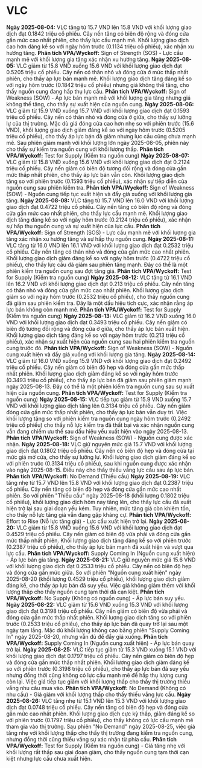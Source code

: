 # VLC

**Ngày 2025-08-04:** VLC tăng từ 15.7 VND lên 15.8 VND với khối lượng giao dịch đạt 0.1842 triệu cổ phiếu. Cây nến tăng có biên độ rộng và đóng cửa gần mức cao nhất phiên, cho thấy lực cầu mạnh mẽ. Khối lượng giao dịch cao hơn đáng kể so với ngày hôm trước (0.1134 triệu cổ phiếu), xác nhận xu hướng tăng. **Phân tích VPA/Wyckoff:** Sign of Strength (SOS) - Lực cầu mạnh mẽ với khối lượng gia tăng xác nhận xu hướng tăng.
**Ngày 2025-08-05:** VLC giảm từ 15.8 VND xuống 15.6 VND với khối lượng giao dịch đạt 0.5205 triệu cổ phiếu. Cây nến có thân nhỏ và đóng cửa ở mức thấp nhất phiên, cho thấy áp lực bán mạnh mẽ. Khối lượng giao dịch tăng đáng kể so với ngày hôm trước (0.1842 triệu cổ phiếu) nhưng giá không thể tăng, cho thấy nguồn cung đang hấp thụ lực cầu. **Phân tích VPA/Wyckoff:** Sign of Weakness (SOW) - Áp lực bán mạnh mẽ với khối lượng gia tăng nhưng giá không thể tăng, cho thấy sự xuất hiện của nguồn cung.
**Ngày 2025-08-06:** VLC giảm từ 15.9 VND xuống 15.7 VND với khối lượng giao dịch đạt 0.1593 triệu cổ phiếu. Cây nến có thân nhỏ và đóng cửa ở giữa, cho thấy sự lưỡng lự của thị trường. Mặc dù giá đóng cửa cao hơn nhẹ so với phiên trước (15.6 VND), khối lượng giao dịch giảm đáng kể so với ngày hôm trước (0.5205 triệu cổ phiếu), cho thấy áp lực bán đã giảm nhưng lực cầu cũng chưa mạnh mẽ. Sau phiên giảm mạnh với khối lượng lớn ngày 2025-08-05, phiên này cho thấy sự kiểm tra nguồn cung với khối lượng thấp. **Phân tích VPA/Wyckoff:** Test for Supply (Kiểm tra nguồn cung)
**Ngày 2025-08-07:** VLC giảm từ 15.8 VND xuống 15.6 VND với khối lượng giao dịch đạt 0.2124 triệu cổ phiếu. Cây nến giảm có biên độ tương đối rộng và đóng cửa gần mức thấp nhất phiên, cho thấy áp lực bán vẫn còn. Khối lượng giao dịch tăng so với phiên trước (0.1593 triệu cổ phiếu), xác nhận sự tiếp diễn của nguồn cung sau phiên kiểm tra. **Phân tích VPA/Wyckoff:** Sign of Weakness (SOW) - Nguồn cung tiếp tục xuất hiện và đẩy giá xuống với khối lượng gia tăng.
**Ngày 2025-08-08:** VLC tăng từ 15.7 VND lên 16.0 VND với khối lượng giao dịch đạt 0.4722 triệu cổ phiếu. Cây nến tăng có biên độ rộng và đóng cửa gần mức cao nhất phiên, cho thấy lực cầu mạnh mẽ. Khối lượng giao dịch tăng đáng kể so với ngày hôm trước (0.2124 triệu cổ phiếu), xác nhận sự hấp thụ nguồn cung và sự xuất hiện của lực cầu. **Phân tích VPA/Wyckoff:** Sign of Strength (SOS) - Lực cầu mạnh mẽ với khối lượng gia tăng xác nhận xu hướng tăng và sự hấp thụ nguồn cung.
**Ngày 2025-08-11:** VLC tăng từ 16.0 VND lên 16.1 VND với khối lượng giao dịch đạt 0.2532 triệu cổ phiếu. Cây nến tăng có thân nhỏ và đóng cửa gần mức cao nhất phiên. Khối lượng giao dịch giảm đáng kể so với ngày hôm trước (0.4722 triệu cổ phiếu), cho thấy lực cầu đã giảm sau phiên tăng mạnh. Đây có thể là một phiên kiểm tra nguồn cung sau đợt tăng giá. **Phân tích VPA/Wyckoff:** Test for Supply (Kiểm tra nguồn cung)
**Ngày 2025-08-12:** VLC tăng từ 16.1 VND lên 16.2 VND với khối lượng giao dịch đạt 0.213 triệu cổ phiếu. Cây nến tăng có thân nhỏ và đóng cửa gần mức cao nhất phiên. Khối lượng giao dịch giảm so với ngày hôm trước (0.2532 triệu cổ phiếu), cho thấy nguồn cung đã giảm sau phiên kiểm tra. Đây là một dấu hiệu tích cực, xác nhận rằng áp lực bán không còn mạnh mẽ. **Phân tích VPA/Wyckoff:** Test for Supply (Kiểm tra nguồn cung)
**Ngày 2025-08-13:** VLC giảm từ 16.2 VND xuống 16.0 VND với khối lượng giao dịch đạt 0.3493 triệu cổ phiếu. Cây nến giảm có biên độ tương đối rộng và đóng cửa ở giữa, cho thấy áp lực bán xuất hiện. Khối lượng giao dịch tăng đáng kể so với ngày hôm trước (0.213 triệu cổ phiếu), xác nhận sự xuất hiện của nguồn cung sau hai phiên kiểm tra nguồn cung trước đó. **Phân tích VPA/Wyckoff:** Sign of Weakness (SOW) - Nguồn cung xuất hiện và đẩy giá xuống với khối lượng gia tăng.
**Ngày 2025-08-14:** VLC giảm từ 16.0 VND xuống 15.9 VND với khối lượng giao dịch đạt 0.2492 triệu cổ phiếu. Cây nến giảm có biên độ hẹp và đóng cửa gần mức thấp nhất phiên. Khối lượng giao dịch giảm đáng kể so với ngày hôm trước (0.3493 triệu cổ phiếu), cho thấy áp lực bán đã giảm sau phiên giảm mạnh ngày 2025-08-13. Đây có thể là một phiên kiểm tra nguồn cung sau sự xuất hiện của nguồn cung. **Phân tích VPA/Wyckoff:** Test for Supply (Kiểm tra nguồn cung)
**Ngày 2025-08-15:** VLC tiếp tục giảm từ 15.9 VND xuống 15.7 VND với khối lượng giao dịch tăng lên 0.3134 triệu cổ phiếu. Cây nến giảm đóng cửa gần mức thấp nhất phiên, cho thấy áp lực bán vẫn duy trì. Việc khối lượng tăng so với phiên kiểm tra nguồn cung ngày hôm trước (0.2492 triệu cổ phiếu) cho thấy nỗ lực kiểm tra đã thất bại và xác nhận nguồn cung vẫn đang chiếm ưu thế sau dấu hiệu yếu xuất hiện vào ngày 2025-08-13. **Phân tích VPA/Wyckoff:** Sign of Weakness (SOW) - Nguồn cung được xác nhận.
**Ngày 2025-08-18:** VLC giữ nguyên mức giá 15.7 VND với khối lượng giao dịch đạt 0.1802 triệu cổ phiếu. Cây nến có biên độ hẹp và đóng cửa tại mức giá mở cửa, cho thấy sự lưỡng lự. Khối lượng giao dịch giảm đáng kể so với phiên trước (0.3134 triệu cổ phiếu), sau khi nguồn cung được xác nhận vào ngày 2025-08-15. Điều này cho thấy thiếu vắng lực cầu sau áp lực bán. **Phân tích VPA/Wyckoff:** No Demand (Thiếu cầu)
**Ngày 2025-08-19:** VLC tăng nhẹ từ 15.7 VND lên 15.8 VND với khối lượng giao dịch đạt 0.2387 triệu cổ phiếu. Cây nến tăng có biên độ hẹp và đóng cửa gần mức cao nhất phiên. So với phiên "Thiếu cầu" ngày 2025-08-18 (khối lượng 0.1802 triệu cổ phiếu), khối lượng giao dịch hôm nay tăng lên, cho thấy lực cầu đã xuất hiện trở lại sau giai đoạn yếu kém. Tuy nhiên, mức tăng giá còn khiêm tốn, cho thấy nỗ lực tăng giá vẫn đang gặp kháng cự. **Phân tích VPA/Wyckoff:** Effort to Rise (Nỗ lực tăng giá) - Lực cầu xuất hiện trở lại.
**Ngày 2025-08-20:** VLC giảm từ 15.8 VND xuống 15.6 VND với khối lượng giao dịch đạt 0.4529 triệu cổ phiếu. Cây nến giảm có biên độ vừa phải và đóng cửa gần mức thấp nhất phiên. Khối lượng giao dịch tăng đáng kể so với phiên trước (0.2387 triệu cổ phiếu), cho thấy áp lực bán mạnh đã xuất hiện và vượt qua lực cầu. **Phân tích VPA/Wyckoff:** Supply Coming In (Nguồn cung xuất hiện) - Áp lực bán gia tăng.
**Ngày 2025-08-21:** VLC giữ nguyên mức giá 15.6 VND với khối lượng giao dịch đạt 0.2533 triệu cổ phiếu. Cây nến có biên độ hẹp và đóng cửa gần mức giữa. So với phiên "Nguồn cung xuất hiện" ngày 2025-08-20 (khối lượng 0.4529 triệu cổ phiếu), khối lượng giao dịch giảm đáng kể, cho thấy áp lực bán đã suy yếu. Việc giá không giảm thêm với khối lượng thấp cho thấy nguồn cung tạm thời đã cạn kiệt. **Phân tích VPA/Wyckoff:** No Supply (Không có nguồn cung) - Áp lực bán suy yếu.
**Ngày 2025-08-22:** VLC giảm từ 15.6 VND xuống 15.3 VND với khối lượng giao dịch đạt 0.3198 triệu cổ phiếu. Cây nến giảm có biên độ vừa phải và đóng cửa gần mức thấp nhất phiên. Khối lượng giao dịch tăng so với phiên trước (0.2533 triệu cổ phiếu), cho thấy áp lực bán đã quay trở lại sau một ngày tạm lắng. Mặc dù khối lượng không cao bằng phiên "Supply Coming In" ngày 2025-08-20, nhưng vẫn đủ để đẩy giá xuống. **Phân tích VPA/Wyckoff:** Supply Coming In (Nguồn cung xuất hiện) - Áp lực bán quay trở lại.
**Ngày 2025-08-25:** VLC tiếp tục giảm từ 15.3 VND xuống 15.1 VND với khối lượng giao dịch đạt 0.1797 triệu cổ phiếu. Cây nến giảm có biên độ hẹp và đóng cửa gần mức thấp nhất phiên. Khối lượng giao dịch giảm đáng kể so với phiên trước (0.3198 triệu cổ phiếu), cho thấy áp lực bán đã suy yếu nhưng đồng thời cũng không có lực cầu mạnh mẽ để hấp thụ lượng cung còn lại. Việc giá tiếp tục giảm với khối lượng thấp cho thấy thị trường thiếu vắng nhu cầu mua vào. **Phân tích VPA/Wyckoff:** No Demand (Không có nhu cầu) - Giá giảm với khối lượng thấp cho thấy thiếu vắng lực cầu.
**Ngày 2025-08-26:** VLC tăng nhẹ từ 15.1 VND lên 15.3 VND với khối lượng giao dịch đạt 0.0748 triệu cổ phiếu. Cây nến tăng có biên độ hẹp và đóng cửa gần mức cao nhất phiên. Khối lượng giao dịch cực kỳ thấp, giảm đáng kể so với phiên trước (0.1797 triệu cổ phiếu), cho thấy không có lực cầu mạnh mẽ tham gia vào thị trường. Sau phiên "No Demand" ngày 2025-08-25, việc giá tăng nhẹ với khối lượng thấp cho thấy thị trường đang kiểm tra nguồn cung, nhưng đồng thời cũng thiếu vắng sự xác nhận từ phía cầu. **Phân tích VPA/Wyckoff:** Test for Supply (Kiểm tra nguồn cung) - Giá tăng nhẹ với khối lượng rất thấp sau giai đoạn giảm, cho thấy nguồn cung tạm thời cạn kiệt nhưng lực cầu chưa xuất hiện.
